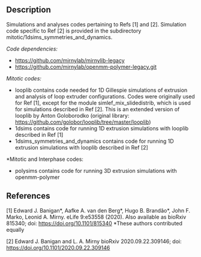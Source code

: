 ## Description
Simulations and analyses codes pertaining to Refs [1] and [2]. 
Simulation code specific to Ref [2] is provided in the subdirectory mitotic/1dsims_symmetries_and_dynamics.


*Code dependencies:* 
- https://github.com/mirnylab/mirnylib-legacy
- https://github.com/mirnylab/openmm-polymer-legacy.git

*Mitotic codes:* 
- looplib contains code needed for 1D Gillespie simulations of extrusion and analysis of loop extruder configurations. 
Codes were originally used for Ref [1], except for the module simlef_mix_slidedistrib, which is used for simulations described in Ref [2].
This is an extended version of looplib by Anton Goloborodko 
(original library: https://github.com/golobor/looplib/tree/master/looplib)
- 1dsims contains code for running 1D extrusion simulations with looplib described in Ref [1]
- 1dsims_symmetries_and_dynamics contains code for running 1D extrusion simulations with looplib described in Ref [2]

*Mitotic and Interphase codes:
- polysims contains code for running 3D extrusion simulations with openmm-polymer

## References
[1] Edward J. Banigan*, Aafke A. van den Berg*, Hugo B. Brandão*, John F. Marko, Leonid A. Mirny. 
eLife 9:e53558 (2020). Also available as bioRxiv 815340; doi: https://doi.org/10.1101/815340 
*These authors contributed equally

[2] Edward J. Banigan and L. A. Mirny bioRxiv 2020.09.22.309146; doi: https://doi.org/10.1101/2020.09.22.309146

